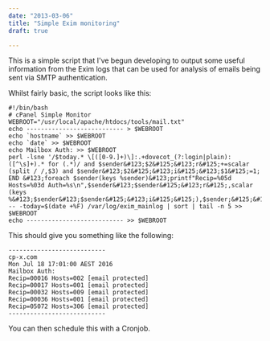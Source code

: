 ```yaml
---
date: "2013-03-06"
title: "Simple Exim monitoring"
draft: true

---
```


This is a simple script that I've begun developing to output some useful information from the Exim logs that can be used for analysis of emails being sent via SMTP authentication.

Whilst fairly basic, the script looks like this:

    #!/bin/bash
    # cPanel Simple Monitor
    WEBROOT="/usr/local/apache/htdocs/tools/mail.txt"
    echo --------------------------- > $WEBROOT
    echo `hostname` >> $WEBROOT
    echo `date` >> $WEBROOT
    echo Mailbox Auth: >> $WEBROOT
    perl -lsne '/$today.* \[([0-9.]+)\]:.+dovecot_(?:login|plain):([^\s]+).* for (.*)/ and $sender&#123;$2&#125;&#123;r&#125;+=scalar (split / /,$3) and $sender&#123;$2&#125;&#123;i&#125;&#123;$1&#125;=1; END &#123;foreach $sender(keys %sender)&#123;printf"Recip=%05d Hosts=%03d Auth=%s\n",$sender&#123;$sender&#125;&#123;r&#125;,scalar (keys %&#123;$sender&#123;$sender&#125;&#123;i&#125;&#125;),$sender;&#125;&#125;' -- -today=$(date +%F) /var/log/exim_mainlog | sort | tail -n 5 >> $WEBROOT
    echo --------------------------- >> $WEBROOT

This should give you something like the following:

    ---------------------------
    cp-x.com
    Mon Jul 18 17:01:00 AEST 2016
    Mailbox Auth:
    Recip=00016 Hosts=002 [email protected]
    Recip=00017 Hosts=001 [email protected]
    Recip=00032 Hosts=009 [email protected]
    Recip=00036 Hosts=001 [email protected]
    Recip=05072 Hosts=306 [email protected]
    ---------------------------

You can then schedule this with a Cronjob.